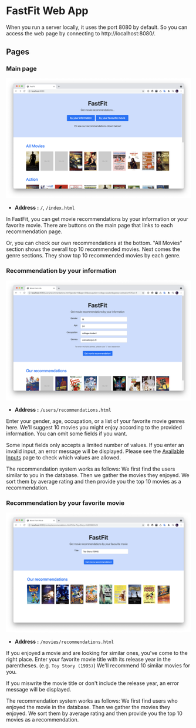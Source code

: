 # FastFit Web App

When you run a server locally, it uses the port 8080 by default. So you can access the web page by connecting to http://localhost:8080/.

## Pages

### Main page

![main_page](images/main_page.png)

- **Address :** `/`, `/index.html`

In FastFit, you can get movie recommendations by your information or your favorite movie. There are buttons on the main page that links to each recommendation page.

Or, you can check our own recommendations at the bottom. "All Movies" section shows the overall top 10 recommended movies. Next comes the genre sections. They show top 10 recommended movies by each genre.

### Recommendation by your information

![by_user](images/by_user.png)

- **Address :** `/users/recommendations.html`

Enter your gender, age, occupation, or a list of your favorite movie genres here. We'll suggest 10 movies you might enjoy according to the provided information. You can omit some fields if you want.

Some input fields only accepts a limited number of values. If you enter an invalid input, an error message will be displayed. Please see the [Available Inputs](/docs/available-inputs.md) page to check which values are allowed.

The recommendation system works as follows: We first find the users similar to you in the database. Then we gather the movies they enjoyed. We sort them by average rating and then provide you the top 10 movies as a recommendation.

### Recommendation by your favorite movie

![by_movie](images/by_movie.png)

- **Address :** `/movies/recommendations.html`

If you enjoyed a movie and are looking for similar ones, you've come to the right place. Enter your favorite movie title with its release year in the parentheses. (e.g. `Toy Story (1995)`) We'll recommend 10 similar movies for you.

If you miswrite the movie title or don't include the release year, an error message will be displayed.

The recommendation system works as follows: We first find users who enjoyed the movie in the database. Then we gather the movies they enjoyed. We sort them by average rating and then provide you the top 10 movies as a recommendation.
